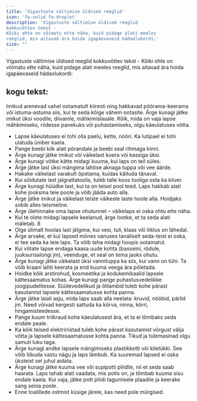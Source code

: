 ```yaml
---
title: 'Vigastuste vältimise üldised reeglid'
icon: 'fa-solid fa-droplet'
description: 'Vigastuste vältimise üldised reeglid
kokkuvõttev tekst -
Kõiki ohte on võimatu ette näha, kuid pidage alati meeles
reeglid, mis aitavad ära hoida igapäevaseid hädaolukordi:'
size: ""
---
```


Vigastuste vältimise üldised reeglid
kokkuvõttev tekst -
Kõiki ohte on võimatu ette näha, kuid pidage alati meeles
reeglid, mis aitavad ära hoida igapäevaseid hädaolukordi:

## kogu tekst:
Imikud arenevad vahel ootamatult kiiresti ning hakkavad
pöörama-keerama või istuma-astuma siis, kui te seda
kõige vähem ootasite. Ärge kunagi jätke imikut üksi
voodile, diivanile, mähkimislauale. Kõik, mida on vaja
lapse mähkimiseks, riidesse panekuks või puhastamiseks, olgu käeulatuses võtta.
- Lapse käeulatuses ei tohi olla paelu, kette, nööri. Ka lutipael ei tohi ulatuda ümber kaela.
- Pange beebi kiik alati põrandale ja beebi seal rihmaga
kinni.
- Ärge kunagi jätke imikut või väikelast koera või kassiga
üksi.
- Ärge kunagi võtke kätte midagi kuuma, kui laps on teil
süles.
- Ärge jätke last üksi mängima lahtise aknaga tuppa või
vee äärde.
- Hakake väikelast varakult õpetama, kuidas käituda
tänaval.
- Kui sõidutate last jalgrattatoolis, tuleb talle koos tooliga
osta ka kiiver.
- Ärge kunagi hüüdke last, kui ta on teisel pool teed. Laps
hakkab alati kohe jooksma teie poole ja võib jääda auto
alla.
- Ärge jätke imikut ja väikelast teiste väikeste laste hoole
alla. Hoidjaks sobib alles teismeline.
- Ärge ülehinnake oma lapse ohutunnet – väikelaps ei
oska ohtu ette näha.
- Kui te olete midagi lapsele keelanud, ärge lootke, et ta
seda alati mäletab.
8
- Olge ülimalt hoolas last jälgima, kui vesi, tuli, klaas või
liiklus on lähedal.
- Ärge arvake, et kui lapsed mõnes vanuses tavaliselt
seda-teist ei oska, ei tee seda ka teie laps. Ta võib teha
midagi hoopis ootamatut.
- Kui võtate lapse endaga kaasa uude kohta (basseini,
rõdule, juuksurisalongi jm), veenduge, et seal on tema
jaoks ohutu.
- Ärge kunagi jätke väikelast üksi vannituppa ka siis, kui
vann on tühi. Ta võib kraani lahti keerata ja end kuuma
veega ära põletada.
- Hoidke kõik arstirohud, kosmeetika ja kodukemikaalid
lapsele kättesaamatus kohas. Ärge kunagi pange
puhastusvedelikke joogipudelitesse. Süütevedelikud
ja õlilambid tuleb kohe pärast kasutamist lapsele kättesaamatusse kohta panna.
- Ärge jätke laiali asju, mida laps saab alla neelata: kruvid,
nööbid, pärlid jm. Need võivad kergesti sattuda ka kõrva,
ninna, kõrri, hingamisteedesse.
- Pange kuum triikraud kohe käeulatusest ära, et ta ei
tõmbaks seda endale peale.
- Ka kõik teised elektririistad tuleb kohe pärast kasutamist
võrgust välja võtta ja lapsele kättesaamatusse kohta
panna. Tikud ja tulemasinad olgu samuti luku taga.
- Ärge kunagi andke lapsele mängimiseks plastikkotti või
kiletükki. See võib liibuda vastu nägu ja laps lämbub. Ka
suuremad lapsed ei oska üksteist sel juhul aidata.
- Ärge kunagi jätke kuuma vee või supipotti pliidile, nii et
seda saab haarata. Laps tahab alati vaadata, mis potis on,
ja tõmbab kuuma sisu endale kaela. Kui vaja, jätke pott
pliidi tagumisele plaadile ja keerake sang seina poole.
- Enne toalillede ostmist küsige järele, kas need pole
mürgised.